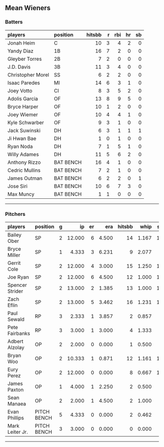 ## Mean Wieners

### Batters

 
|players           |position  | hitsbb|  r| rbi| hr| sb| 
|:-----------------|:---------|------:|--:|---:|--:|--:| 
|Jonah Heim        |C         |     10|  3|   4|  2|  0| 
|Yandy Diaz        |1B        |     16|  7|   2|  0|  0| 
|Gleyber Torres    |2B        |      7|  2|   0|  0|  0| 
|J.D. Davis        |3B        |     11|  3|   4|  0|  0| 
|Christopher Morel |SS        |      6|  2|   2|  0|  0| 
|Isaac Paredes     |MI        |     14|  6|   3|  1|  0| 
|Joey Votto        |CI        |      8|  3|   5|  2|  0| 
|Adolis Garcia     |OF        |     13|  8|   9|  5|  0| 
|Bryce Harper      |OF        |     10|  1|   2|  0|  0| 
|Joey Wiemer       |OF        |     10|  4|   4|  1|  0| 
|Kyle Schwarber    |OF        |      9|  3|   1|  0|  0| 
|Jack Suwinski     |DH        |      6|  3|   1|  1|  1| 
|Ji Hwan Bae       |DH        |      1|  0|   1|  0|  0| 
|Ryan Noda         |DH        |      7|  1|   5|  1|  0| 
|Willy Adames      |DH        |     11|  5|   6|  2|  0| 
|Anthony Rizzo     |BAT BENCH |     16|  4|   1|  0|  0| 
|Cedric Mullins    |BAT BENCH |      7|  2|   1|  0|  0| 
|James Outman      |BAT BENCH |      6|  2|   2|  0|  1| 
|Jose Siri         |BAT BENCH |     10|  6|   7|  3|  0| 
|Max Muncy         |BAT BENCH |      1|  1|   0|  0|  0| 


* * *

### Pitchers

 
|players         |position    |  g|     ip| er|   era| hitsbb|  whip| so|  w| sv| 
|:---------------|:-----------|--:|------:|--:|-----:|------:|-----:|--:|--:|--:| 
|Bailey Ober     |SP          |  2| 12.000|  6| 4.500|     14| 1.167| 12|  0|  0| 
|Bryce Miller    |SP          |  1|  4.333|  3| 6.231|      9| 2.077|  4|  0|  0| 
|Gerrit Cole     |SP          |  2| 12.000|  4| 3.000|     15| 1.250| 15|  1|  0| 
|Joe Ryan        |SP          |  2| 12.000|  6| 4.500|     12| 1.000| 14|  1|  0| 
|Spencer Strider |SP          |  2| 13.000|  2| 1.385|     13| 1.000| 19|  2|  0| 
|Zach Eflin      |SP          |  2| 13.000|  5| 3.462|     16| 1.231| 14|  1|  0| 
|Paul Sewald     |RP          |  3|  2.333|  1| 3.857|      2| 0.857|  1|  0|  1| 
|Pete Fairbanks  |RP          |  3|  3.000|  1| 3.000|      4| 1.333|  4|  0|  2| 
|Adbert Alzolay  |OP          |  2|  2.000|  0| 0.000|      1| 0.500|  3|  0|  0| 
|Bryan Woo       |OP          |  2| 10.333|  1| 0.871|     12| 1.161| 12|  1|  0| 
|Eury Perez      |OP          |  2| 12.000|  0| 0.000|      8| 0.667| 18|  1|  0| 
|James Paxton    |OP          |  1|  4.000|  1| 2.250|      2| 0.500|  3|  0|  0| 
|Sean Manaea     |OP          |  2|  2.000|  1| 4.500|      2| 1.000|  3|  0|  0| 
|Evan Phillips   |PITCH BENCH |  5|  4.333|  0| 0.000|      2| 0.462|  4|  0|  4| 
|Mark Leiter Jr. |PITCH BENCH |  3|  3.000|  0| 0.000|      0| 0.000|  3|  0|  0| 


* * *


